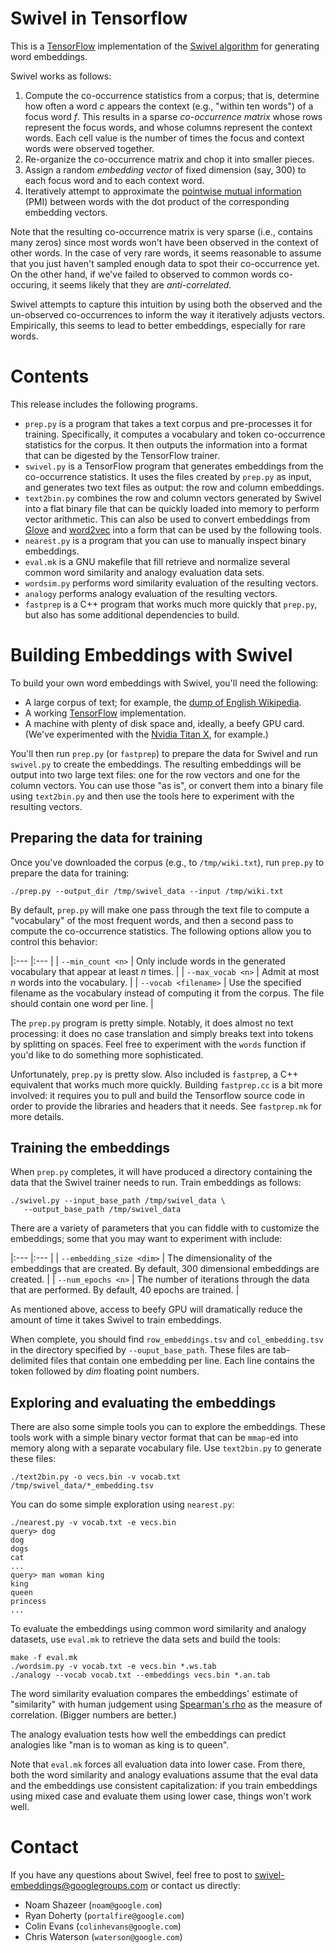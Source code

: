 # Swivel in Tensorflow

This is a [TensorFlow](http://www.tensorflow.org/) implementation of the
[Swivel algorithm](http://arxiv.org/abs/1602.02215) for generating word
embeddings.

Swivel works as follows:

1. Compute the co-occurrence statistics from a corpus; that is, determine how
   often a word *c* appears the context (e.g., "within ten words") of a focus
   word *f*.  This results in a sparse *co-occurrence matrix* whose rows
   represent the focus words, and whose columns represent the context
   words. Each cell value is the number of times the focus and context words
   were observed together.
2. Re-organize the co-occurrence matrix and chop it into smaller pieces.
3. Assign a random *embedding vector* of fixed dimension (say, 300) to each
   focus word and to each context word.
4. Iteratively attempt to approximate the
   [pointwise mutual information](https://en.wikipedia.org/wiki/Pointwise_mutual_information)
   (PMI) between words with the dot product of the corresponding embedding
   vectors.

Note that the resulting co-occurrence matrix is very sparse (i.e., contains many
zeros) since most words won't have been observed in the context of other words.
In the case of very rare words, it seems reasonable to assume that you just
haven't sampled enough data to spot their co-occurrence yet.  On the other hand,
if we've failed to observed to common words co-occuring, it seems likely that
they are *anti-correlated*.

Swivel attempts to capture this intuition by using both the observed and the
un-observed co-occurrences to inform the way it iteratively adjusts vectors.
Empirically, this seems to lead to better embeddings, especially for rare words.

# Contents

This release includes the following programs.

* `prep.py` is a program that takes a text corpus and pre-processes it for
  training. Specifically, it computes a vocabulary and token co-occurrence
  statistics for the corpus.  It then outputs the information into a format that
  can be digested by the TensorFlow trainer.
* `swivel.py` is a TensorFlow program that generates embeddings from the
  co-occurrence statistics.  It uses the files created by `prep.py` as input,
  and generates two text files as output: the row and column embeddings.
* `text2bin.py` combines the row and column vectors generated by Swivel into a
  flat binary file that can be quickly loaded into memory to perform vector
  arithmetic.  This can also be used to convert embeddings from
  [Glove](http://nlp.stanford.edu/projects/glove/) and
  [word2vec](https://code.google.com/archive/p/word2vec/) into a form that can
  be used by the following tools.
* `nearest.py` is a program that you can use to manually inspect binary
  embeddings.
* `eval.mk` is a GNU makefile that fill retrieve and normalize several common
  word similarity and analogy evaluation data sets.
* `wordsim.py` performs word similarity evaluation of the resulting vectors.
* `analogy` performs analogy evaluation of the resulting vectors.
* `fastprep` is a C++ program that works much more quickly that `prep.py`, but
  also has some additional dependencies to build.

# Building Embeddings with Swivel

To build your own word embeddings with Swivel, you'll need the following:

* A large corpus of text; for example, the
  [dump of English Wikipedia](https://dumps.wikimedia.org/enwiki/).
* A working [TensorFlow](http://www.tensorflow.org/) implementation.
* A machine with plenty of disk space and, ideally, a beefy GPU card.  (We've
  experimented with the
  [Nvidia Titan X](http://www.geforce.com/hardware/desktop-gpus/geforce-gtx-titan-x),
  for example.)

You'll then run `prep.py` (or `fastprep`) to prepare the data for Swivel and run
`swivel.py` to create the embeddings. The resulting embeddings will be output
into two large text files: one for the row vectors and one for the column
vectors.  You can use those "as is", or convert them into a binary file using
`text2bin.py` and then use the tools here to experiment with the resulting
vectors.

## Preparing the data for training

Once you've downloaded the corpus (e.g., to `/tmp/wiki.txt`), run `prep.py` to
prepare the data for training:

    ./prep.py --output_dir /tmp/swivel_data --input /tmp/wiki.txt

By default, `prep.py` will make one pass through the text file to compute a
"vocabulary" of the most frequent words, and then a second pass to compute the
co-occurrence statistics.  The following options allow you to control this
behavior:

|:--- |:--- |
| `--min_count <n>` | Only include words in the generated vocabulary that appear at least *n* times. |
| `--max_vocab <n>` | Admit at most *n* words into the vocabulary. |
| `--vocab <filename>` | Use the specified filename as the vocabulary instead of computing it from the corpus.  The file should contain one word per line. |

The `prep.py` program is pretty simple.  Notably, it does almost no text
processing: it does no case translation and simply breaks text into tokens by
splitting on spaces. Feel free to experiment with the `words` function if you'd
like to do something more sophisticated.

Unfortunately, `prep.py` is pretty slow.  Also included is `fastprep`, a C++
equivalent that works much more quickly.  Building `fastprep.cc` is a bit more
involved: it requires you to pull and build the Tensorflow source code in order
to provide the libraries and headers that it needs.  See `fastprep.mk` for more
details.

## Training the embeddings

When `prep.py` completes, it will have produced a directory containing the data
that the Swivel trainer needs to run.  Train embeddings as follows:

    ./swivel.py --input_base_path /tmp/swivel_data \
       --output_base_path /tmp/swivel_data

There are a variety of parameters that you can fiddle with to customize the
embeddings; some that you may want to experiment with include:

|:--- |:--- |
| `--embedding_size <dim>` | The dimensionality of the embeddings that are created.  By default, 300 dimensional embeddings are created. |
| `--num_epochs <n>` | The number of iterations through the data that are performed.  By default, 40 epochs are trained. |

As mentioned above, access to beefy GPU will dramatically reduce the amount of
time it takes Swivel to train embeddings.

When complete, you should find `row_embeddings.tsv` and `col_embedding.tsv` in
the directory specified by `--ouput_base_path`.  These files are tab-delimited
files that contain one embedding per line.  Each line contains the token
followed by *dim* floating point numbers.

## Exploring and evaluating the embeddings

There are also some simple tools you can to explore the embeddings.  These tools
work with a simple binary vector format that can be `mmap`-ed into memory along
with a separate vocabulary file.  Use `text2bin.py` to generate these files:

    ./text2bin.py -o vecs.bin -v vocab.txt /tmp/swivel_data/*_embedding.tsv

You can do some simple exploration using `nearest.py`:

    ./nearest.py -v vocab.txt -e vecs.bin
    query> dog
    dog
    dogs
    cat
    ...
    query> man woman king
    king
    queen
    princess
    ...

To evaluate the embeddings using common word similarity and analogy datasets,
use `eval.mk` to retrieve the data sets and build the tools:

    make -f eval.mk
    ./wordsim.py -v vocab.txt -e vecs.bin *.ws.tab
    ./analogy --vocab vocab.txt --embeddings vecs.bin *.an.tab

The word similarity evaluation compares the embeddings' estimate of "similarity"
with human judgement using
[Spearman's rho](https://en.wikipedia.org/wiki/Spearman%27s_rank_correlation_coefficient)
as the measure of correlation.  (Bigger numbers are better.)

The analogy evaluation tests how well the embeddings can predict analogies like
"man is to woman as king is to queen".

Note that `eval.mk` forces all evaluation data into lower case.  From there,
both the word similarity and analogy evaluations assume that the eval data and
the embeddings use consistent capitalization: if you train embeddings using
mixed case and evaluate them using lower case, things won't work well.

# Contact

If you have any questions about Swivel, feel free to post to
[swivel-embeddings@googlegroups.com](https://groups.google.com/forum/#!forum/swivel-embeddings)
or contact us directly:

* Noam Shazeer (`noam@google.com`)
* Ryan Doherty (`portalfire@google.com`)
* Colin Evans (`colinhevans@google.com`)
* Chris Waterson (`waterson@google.com`)

